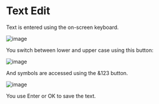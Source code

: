 # Text Edit

Text is entered using the on-screen keyboard.

![image](https://github.com/DMXCore/DmxCore100/assets/407941/e0bc65dd-60ce-4278-8315-b98700d3fb25)

You switch between lower and upper case using this button:

![image](https://github.com/DMXCore/DmxCore100/assets/407941/14256e38-4897-4a30-93cc-fe66fe6eca22)

And symbols are accessed using the &123 button.

![image](https://github.com/DMXCore/DmxCore100/assets/407941/43df7b49-40e9-444c-b1c5-934627f0e550)

You use Enter or OK to save the text.
